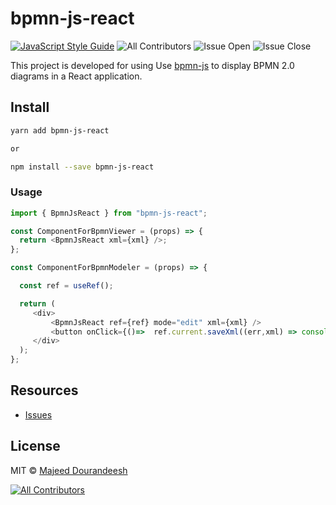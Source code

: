 # bpmn-js-react
<meta name="google-site-verification" content="29R8oO9WwS1SVXx9Jrt9vn6heATLPojIxE5gZJ4HHks" />

[![JavaScript Style Guide](https://img.shields.io/badge/code_style-standard-brightgreen.svg)](https://standardjs.com)
![All Contributors](https://img.shields.io/github/forks/majeeddl/bpmn-js-react.svg)
![Issue Open](https://img.shields.io/github/issues/majeeddl/bpmn-js-react.svg)
![Issue Close](https://img.shields.io/github/issues-closed/majeeddl/bpmn-js-react.svg)

<!-- ALL-CONTRIBUTORS-BADGE:START - Do not remove or modify this section -->

This project is developed for using Use [bpmn-js](https://github.com/bpmn-io/bpmn-js) to display BPMN 2.0 diagrams in a React application.


## Install

```bash
yarn add bpmn-js-react 

or

npm install --save bpmn-js-react
```

### Usage

```javascript
import { BpmnJsReact } from "bpmn-js-react";

const ComponentForBpmnViewer = (props) => {
  return <BpmnJsReact xml={xml} />;
};

const ComponentForBpmnModeler = (props) => {

  const ref = useRef();

  return (
     <div>
         <BpmnJsReact ref={ref} mode="edit" xml={xml} />
         <button onClick={()=>  ref.current.saveXml((err,xml) => console.log(xml))}>Save Xml</>
     </div>
  );
};
```

## Resources

- [Issues](https://github.com/majeeddl/bpmn-js-react/issues)

## License

MIT © [Majeed Dourandeesh](https://github.com/majeeddl)

[![All Contributors](https://img.shields.io/badge/all_contributors-1-orange.svg?style=flat-square)](#contributors-)

<!-- ALL-CONTRIBUTORS-BADGE:END -->
